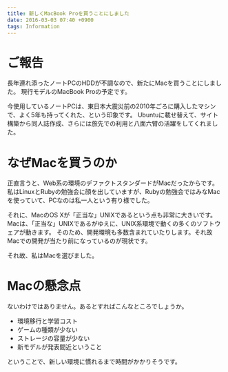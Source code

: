 ```yaml
---
title: 新しくMacBook Proを買うことにしました
date: 2016-03-03 07:40 +0900
tags: Information
---
```


# ご報告

長年連れ添ったノートPCのHDDが不調なので、新たにMacを買うことにしました。
現行モデルのMacBook Proの予定です。

今使用しているノートPCは、東日本大震災前の2010年ごろに購入したマシンで、よく5年も持ってくれた、という印象です。
Ubuntuに載せ替えて、サイト構築から同人誌作成、さらには旅先での利用と八面六臂の活躍をしてくれました。

# なぜMacを買うのか

正直言うと、Web系の環境のデファクトスタンダードがMacだったからです。
私はLinuxとRubyの勉強会に顔を出していますが、Rubyの勉強会ではみなMacを使っていて、PCなのは私一人という有り様でした。

それに、MacのOS Xが「正当な」UNIXであるという点も非常に大きいです。
Macは、「正当な」UNIXであるがゆえに、UNIX系環境で動くの多くのソフトウェアが動きます。
そのため、開発環境も多数含まれていたりします。それ故Macでの開発が当たり前になっているのが現状です。

それ故、私はMacを選びました。

# Macの懸念点

ないわけではありません。あるとすればこんなところでしょうか。

- 環境移行と学習コスト
- ゲームの種類が少ない
- ストレージの容量が少ない
- 新モデルが発表間近ということ

ということで、新しい環境に慣れるまで時間がかかりそうです。
